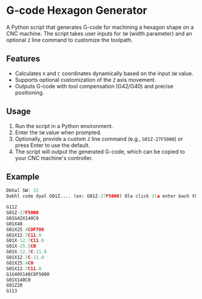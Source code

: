 # G-code Hexagon Generator

A Python script that generates G-code for machining a hexagon shape on a CNC machine. The script takes user inputs for `SW` (width parameter) and an optional `Z` line command to customize the toolpath.

## Features
- Calculates `X` and `C` coordinates dynamically based on the input `SW` value.
- Supports optional customization of the `Z` axis movement.
- Outputs G-code with tool compensation (G42/G40) and precise positioning.

## Usage
1. Run the script in a Python environment.
2. Enter the `SW` value when prompted.
3. Optionally, provide a custom `Z` line command (e.g., `G01Z-27F5000`) or press Enter to use the default.
4. The script will output the generated G-code, which can be copied to your CNC machine's controller.

## Example
```python
Dkhal SW: 22
Dakhl code dyal G01Z.... (ex: G01Z-27F5000) Ola click 3la enter bach tb9a hya: 

G112
G01Z-27F5000
G01G42X140C0
G01X40
G01X25.4C0F700
G01X12.7C11.0
G01X-12.7C11.0
G01X-25.5C0
G01X-12.7C-11.0
G01X12.7C-11.0
G01X25.4C0
G01X12.7C11.0
G1G40X140C0F5000
G01X140C0
G01Z20
G113
